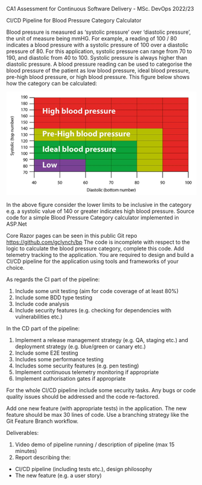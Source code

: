 CA1 Assessment for Continuous Software Delivery - MSc. DevOps 2022/23

CI/CD Pipeline for Blood Pressure Category Calculator

Blood pressure is measured as ‘systolic pressure’ over ‘diastolic pressure’, the unit of
measure being mmHG. For example, a reading of 100 / 80 indicates a blood pressure
with a systolic pressure of 100 over a diastolic pressure of 80. For this application,
systolic pressure can range from 70 to 190, and diastolic from 40 to 100. Systolic
pressure is always higher than diastolic pressure.
A blood pressure reading can be used to categorise the blood pressure of the patient as
low blood pressure, ideal blood pressure, pre-high blood pressure, or high blood
pressure. This figure below shows how the category can be calculated:

![image](figure.png)

In the above figure consider the lower limits to be inclusive in the category e.g. a
systolic value of 140 or greater indicates high blood pressure.
Source code for a simple Blood Pressure Category calculator implemented in ASP.Net

Core Razor pages can be seen in this public Git repo https://github.com/gclynch/bp
The code is incomplete with respect to the logic to calculate the blood pressure
category, complete this code. Add telemetry tracking to the application.
You are required to design and build a CI/CD pipeline for the application using tools
and frameworks of your choice.

As regards the CI part of the pipeline:
1. Include some unit testing (aim for code coverage of at least 80%)
2. Include some BDD type testing
3. Include code analysis
4. Include security features (e.g. checking for dependencies with vulnerabilities
    etc.)

In the CD part of the pipeline:
1. Implement a release management strategy (e.g. QA, staging etc.) and deployment strategy (e.g. blue/green or canary etc.)
2. Include some E2E testing
3. Includes some performance testing
4. Includes some security features (e.g. pen testing)
5. Implement continuous telemetry monitoring if appropriate
6. Implement authorisation gates if appropriate

For the whole CI/CD pipeline include some security tasks. Any bugs or code quality
issues should be addressed and the code re-factored.

Add one new feature (with appropriate tests) in the application. The new feature should
be max 30 lines of code. Use a branching strategy like the Git Feature Branch workflow.

Deliverables:
1. Video demo of pipeline running / description of pipeline (max 15 minutes)
2. Report describing the:
- CI/CD pipeline (including tests etc.), design philosophy 
- The new feature (e.g. a user story)
